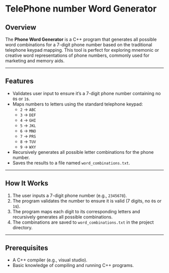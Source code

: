 # TelePhone number Word Generator  

## Overview  
The **Phone Word Generator** is a C++ program that generates all possible word combinations for a 7-digit phone number based on the traditional telephone keypad mapping. This tool is perfect for exploring mnemonic or creative word representations of phone numbers, commonly used for marketing and memory aids.  

---

## Features  
- Validates user input to ensure it’s a 7-digit phone number containing no `0`s or `1`s.  
- Maps numbers to letters using the standard telephone keypad:  
  - `2` → `ABC`  
  - `3` → `DEF`  
  - `4` → `GHI`  
  - `5` → `JKL`  
  - `6` → `MNO`  
  - `7` → `PRS`  
  - `8` → `TUV`  
  - `9` → `WXY`  
- Recursively generates all possible letter combinations for the phone number.  
- Saves the results to a file named `word_combinations.txt`.  

---

## How It Works  
1. The user inputs a 7-digit phone number (e.g., `2345678`).  
2. The program validates the number to ensure it is valid (7 digits, no `0`s or `1`s).  
3. The program maps each digit to its corresponding letters and recursively generates all possible combinations.  
4. The combinations are saved to `word_combinations.txt` in the project directory.  

---

## Prerequisites  
- A C++ compiler (e.g., visual studio).  
- Basic knowledge of compiling and running C++ programs.  

